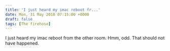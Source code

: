 ```yaml
---
title: 'I just heard my imac reboot fr...'
date: Mon, 31 May 2010 07:15:00 +0000
draft: false
tags: [The firehose]
---
```


I just heard my imac reboot from the other room. Hmm, odd. That should not have happened.
